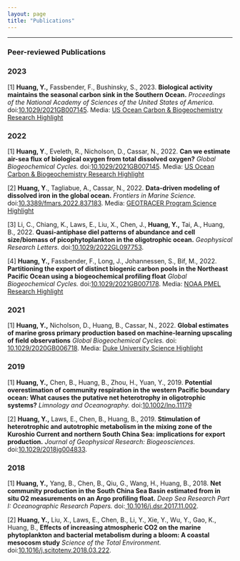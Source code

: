 ```yaml
---
layout: page
title: "Publications"
---
```


---

### Peer-reviewed Publications

### 2023
[1] **Huang, Y.,** Fassbender, F., Bushinsky, S., 2023. **Biological activity maintains the seasonal carbon sink in the Southern Ocean.** *Proceedings of the National Academy of Sciences of the United States of America.* doi:[10.1029/2021GB007145](https://www.pnas.org/doi/10.1073/pnas.2217909120). Media: [US Ocean Carbon & Biogeochemistry Research Highlight](https://www.us-ocb.org/reconstruct-airseaflux-biological-oxygen/)
### 2022
[1] **Huang, Y**., Eveleth, R., Nicholson, D., Cassar, N., 2022. **Can we estimate air-sea flux of biological oxygen from total dissolved oxygen?** *Global Biogeochemical Cycles.* doi:[10.1029/2021GB007145](https://agupubs.onlinelibrary.wiley.com/doi/abs/10.1029/2021GB007145). Media: [US Ocean Carbon & Biogeochemistry Research Highlight](https://www.us-ocb.org/reconstruct-airseaflux-biological-oxygen/)

[2] **Huang, Y**., Tagliabue, A., Cassar, N., 2022. **Data-driven modeling of dissolved iron in the global ocean.** *Frontiers in Marine Science.* doi:[10.3389/fmars.2022.837183](https://www.frontiersin.org/articles/10.3389/fmars.2022.837183/full). Media: [GEOTRACER Program Science Highlight](https://www.geotraces.org/machine-learning-approach-led-to-the-first-iron-climatology/)

[3] Li, C., Chiang, K., Laws, E., Liu, X., Chen, J., **Huang, Y.,** Tai, A., Huang, B., 2022. **Quasi-antiphase diel
      patterns of abundance and cell size/biomass of picophytoplankton in the oligotrophic ocean.** *Geophysical Research Letters.* doi:[10.1029/2022GL097753](https://agupubs.onlinelibrary.wiley.com/doi/10.1029/2022GL097753). 

[4] **Huang, Y.,** Fassbender, F., Long, J., Johannessen, S., Bif, M., 2022. **Partitioning the export of distinct biogenic carbon pools in the Northeast Pacific Ocean using a biogeochemical profiling float** *Global Biogeochemical Cycles.* doi:[10.1029/2021GB007178](https://agupubs.onlinelibrary.wiley.com/doi/full/10.1029/2021GB007178). Media: [NOAA PMEL Research Highlight](https://www.pmel.noaa.gov/featured-publication/biogeochemical-profiling-float-tracks-export-distinct-carbon-pools-northeast)

### 2021
[1] **Huang, Y.,** Nicholson, D., Huang, B., Cassar, N., 2022. **Global estimates of marine gross primary production based on machine‐learning upscaling of field observations** *Global Biogeochemical Cycles.* doi:[ 10.1029/2020GB006718](https://agupubs.onlinelibrary.wiley.com/doi/full/10.1029/2020GB006718). Media: [Duke University Science Highlight](https://nicholas.duke.edu/news/study-yields-new-estimates-marine-primary-production-key-cog-global-carbon-cycle)


### 2019
[1] **Huang, Y.,** Chen, B., Huang, B., Zhou, H., Yuan, Y., 2019. **Potential overestimation of 
 community respiration in the western Pacific boundary ocean: What causes the putative net heterotrophy in oligotrophic systems?** *Limnology and Oceanography.* doi:[10.1002/lno.11179](https://aslopubs.onlinelibrary.wiley.com/doi/full/10.1002/lno.11179)
 
[2] **Huang, Y.,** Laws, E., Chen, B., Huang, B., 2019. **Stimulation of heterotrophic and autotrophic metabolism in the mixing zone of the Kuroshio Current and northern South China Sea: implications for export production.** *Journal of Geophysical Research: Biogeosciences.* doi:[10.1029/2018jg004833](https://agupubs.onlinelibrary.wiley.com/doi/full/10.1029/2018JG004833). 

### 2018
[1] **Huang, Y.,** Yang, B., Chen, B., Qiu, G., Wang, H., Huang, B., 2018. **Net community production in the South China Sea Basin estimated from in situ O2 measurements on an Argo profiling float.** *Deep Sea Research Part I: Oceanographic Research Papers.* doi:[ 10.1016/j.dsr.2017.11.002](https://www.sciencedirect.com/science/article/abs/pii/S0967063717301280). 

[2] **Huang, Y.,** Liu, X., Laws, E., Chen, B., Li, Y., Xie, Y., Wu, Y., Gao, K., Huang, B., **Effects of increasing atmospheric CO2 on the marine phytoplankton and bacterial metabolism during a bloom: A coastal mesocosm study** *Science of the Total Environment.* doi:[10.1016/j.scitotenv.2018.03.222](https://www.sciencedirect.com/science/article/abs/pii/S0048969718309811). 


